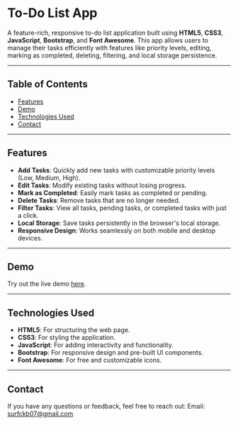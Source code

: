# To-Do List App

A feature-rich, responsive to-do list application built using **HTML5**, **CSS3**, **JavaScript**, **Bootstrap**, and **Font Awesome**. This app allows users to manage their tasks efficiently with features like priority levels, editing, marking as completed, deleting, filtering, and local storage persistence.

---

## Table of Contents

- [Features](#features)
- [Demo](#demo)
- [Technologies Used](#technologies-used)
- [Contact](#contact)

---

## Features

- **Add Tasks**: Quickly add new tasks with customizable priority levels (Low, Medium, High).
- **Edit Tasks**: Modify existing tasks without losing progress.
- **Mark as Completed**: Easily mark tasks as completed or pending.
- **Delete Tasks**: Remove tasks that are no longer needed.
- **Filter Tasks**: View all tasks, pending tasks, or completed tasks with just a click.
- **Local Storage**: Save tasks persistently in the browser's local storage.
- **Responsive Design**: Works seamlessly on both mobile and desktop devices.

---

## Demo

Try out the live demo [here](https://balaji-spyder.github.io/to-do/).

---

## Technologies Used

- **HTML5**: For structuring the web page.
- **CSS3**: For styling the application.
- **JavaScript**: For adding interactivity and functionality.
- **Bootstrap**: For responsive design and pre-built UI components.
- **Font Awesome**: For free and customizable icons.

---

## Contact
If you have any questions or feedback, feel free to reach out:
Email: surfckb07@gmail.com
